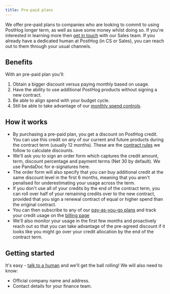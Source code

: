```yaml
---
title: Pre-paid plans
---
```


We offer pre-paid plans to companies who are looking to commit to using PostHog longer term, as well as save some money whilst doing so. If you're interested in learning more then [get in touch](/talk-to-a-human) with our Sales team. If you already have a dedicated human at PostHog (in CS or Sales), you can reach out to them through your usual channels.

## Benefits

With an pre-paid plan you'll:

1. Obtain a bigger discount versus paying monthly based on usage.
2. Have the ability to use additional PostHog products without signing a new contract.
3. Be able to align spend with your budget cycle.
4. Still be able to take advantage of our [monthly spend controls](/docs/billing/estimating-usage-costs).

## How it works

* By purchasing a pre-paid plan, you get a discount on PostHog credit.  You can use this credit on any of our current and future products during the contract term (usually 12 months). These are the [contract rules](/handbook/growth/sales/contract-rules#discounts) we follow to calculate discounts.
* We'll ask you to sign an order form which captures the credit amount, term, discount percentage and payment terms (Net 30 by default). We use PandaDoc for e-signatures here.
* The order form will also specify that you can buy additional credit at the same discount level in the first 6 months, meaning that you aren't penalised for underestimating your usage across the term.
* If you don't use all of your credits by the end of the contract term, you can roll over half of your remaining credits over to the new contract, provided that you sign a renewal contract of equal or higher spend than the original contract.
* You can then subscribe to any of our [pay-as-you-go plans](/pricing) and track your credit usage on the [billing page](https://app.posthog.com/organization/billing)
* We'll also monitor your usage in the first few months and proactively reach out so that you can take advantage of the pre-agreed discount if it looks like you might go over your credit allocation by the end of the contract term.

## Getting started

It's easy - [talk to a human](/talk-to-a-human) and we'll get the ball rolling!  We will also need to know:

* Official company name and address.
* Contact details for your finance team.